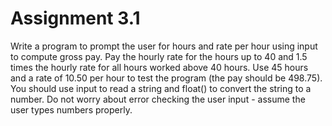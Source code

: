 # Assignment 3.1
Write a program to prompt the user for hours and rate per hour using input to compute gross pay. Pay the hourly rate for the hours up to 40 and 1.5 times the hourly rate for all hours worked above 40 hours. Use 45 hours and a rate of 10.50 per hour to test the program (the pay should be 498.75). You should use input to read a string and float() to convert the string to a number. Do not worry about error checking the user input - assume the user types numbers properly.
